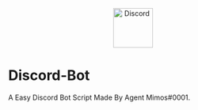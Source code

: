 <div align="center">
  <a href="https://discord.gg/P8xtvQT">
    <img src="https://www.iconfinder.com/data/icons/free-social-media-set/24/discord-512.png" alt="Discord" width="80"/>
  </a>
</div>

# Discord-Bot
A Easy Discord Bot Script Made By Agent Mimos#0001.
